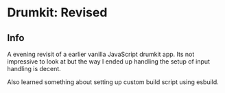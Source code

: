 # Drumkit: Revised
## Info
A evening revisit of a earlier vanilla JavaScript drumkit app.
Its not impressive to look at but the way I ended up handling the setup of input handling is decent.

Also learned something about setting up custom build script using esbuild.